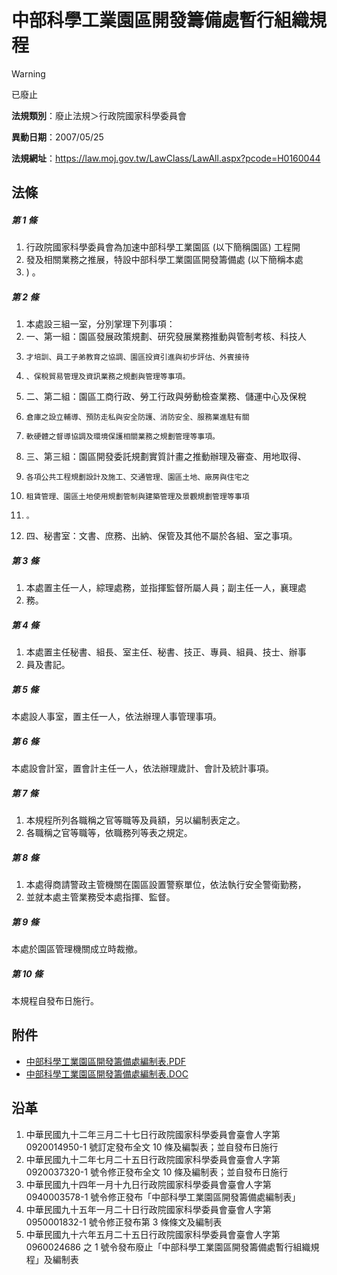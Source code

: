# 中部科學工業園區開發籌備處暫行組織規程


> [!WARNING]
> 已廢止


**法規類別**：廢止法規＞行政院國家科學委員會

**異動日期**：2007/05/25  

**法規網址**：https://law.moj.gov.tw/LawClass/LawAll.aspx?pcode=H0160044



## 法條
##### 第 1 條
1. 行政院國家科學委員會為加速中部科學工業園區 (以下簡稱園區) 工程開
1. 發及相關業務之推展，特設中部科學工業園區開發籌備處 (以下簡稱本處
1. ) 。

##### 第 2 條
1. 本處設三組一室，分別掌理下列事項：                              
1. 一、第一組：園區發展政策規劃、研究發展業務推動與管制考核、科技人
1.     才培訓、員工子弟教育之協調、園區投資引進與初步評估、外賓接待
1.     、保稅貿易管理及資訊業務之規劃與管理等事項。                
1. 二、第二組：園區工商行政、勞工行政與勞動檢查業務、儲運中心及保稅
1.     倉庫之設立輔導、預防走私與安全防護、消防安全、服務業進駐有關
1.     軟硬體之督導協調及環境保護相關業務之規劃管理等事項。        
1. 三、第三組：園區開發委託規劃實質計畫之推動辦理及審查、用地取得、
1.     各項公共工程規劃設計及施工、交通管理、園區土地、廠房與住宅之
1.     租賃管理、園區土地使用規劃管制與建築管理及景觀規劃管理等事項
1.     。                                                          
1. 四、秘書室：文書、庶務、出納、保管及其他不屬於各組、室之事項。

##### 第 3 條
1. 本處置主任一人，綜理處務，並指揮監督所屬人員；副主任一人，襄理處
1. 務。

##### 第 4 條
1. 本處置主任秘書、組長、室主任、秘書、技正、專員、組員、技士、辦事 
1. 員及書記。

##### 第 5 條
本處設人事室，置主任一人，依法辦理人事管理事項。

##### 第 6 條
本處設會計室，置會計主任一人，依法辦理歲計、會計及統計事項。

##### 第 7 條
1. 本規程所列各職稱之官等職等及員額，另以編制表定之。              
1. 各職稱之官等職等，依職務列等表之規定。

##### 第 8 條
1. 本處得商請警政主管機關在園區設置警察單位，依法執行安全警衛勤務，
1. 並就本處主管業務受本處指揮、監督。

##### 第 9 條
本處於園區管理機關成立時裁撤。

##### 第 10 條
本規程自發布日施行。
## 附件
* [中部科學工業園區開發籌備處編制表.PDF](https://law.moj.gov.tw/LawClass/LawGetFile.ashx?FileId=0000232716)
* [中部科學工業園區開發籌備處編制表.DOC](https://law.moj.gov.tw/LawClass/LawGetFile.ashx?FileId=0000031986)
## 沿革
1. 中華民國九十二年三月二十七日行政院國家科學委員會臺會人字第 0920014950-1 號訂定發布全文 10 條及編製表；並自發布日施行
1. 中華民國九十二年七月二十五日行政院國家科學委員會臺會人字第 0920037320-1 號令修正發布全文 10 條及編制表；並自發布日施行
1. 中華民國九十四年一月十九日行政院國家科學委員會臺會人字第 0940003578-1 號令修正發布「中部科學工業園區開發籌備處編制表」
1. 中華民國九十五年一月二十日行政院國家科學委員會臺會人字第 0950001832-1 號令修正發布第 3  條條文及編制表
1. 中華民國九十六年五月二十五日行政院國家科學委員會臺會人字第 0960024686 之 1  號令發布廢止「中部科學工業園區開發籌備處暫行組織規程」及編制表
